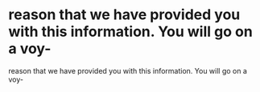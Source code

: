 # reason that we have provided you with this information. You will go on a voy-

reason that we have provided you with this information. You will go on a voy-